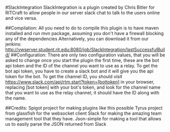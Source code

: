 #SlackIntegration
SlackIntegration is a plugin created by Chris Bitler for RITCraft to allow people in our server slack chat to talk to the users online and vice versa.

##Compilation:
All you need to do to compile this plugin is to have maven installed and run mvn package, assuming you don't have a firewall blocking any of the dependencies
Alternatively, you can download it from our jenkins: http://vwserver.student.rit.edu:8080/job/SlackIntegration/lastSuccessfulBuild/
##Configuration:
There are only two configuration values, that you will be asked to change once you start the plugin the first time, these are the bot api token and the ID of the channel you want to use as a relay.
To get the bot api token, you have to create a slack bot and it will give you the api token for the bot.
To get the channel ID, you should visit https://www.slack.com/api/rtm.start?token=[bottoken] in your browser, replacing [bot token] with your bot's token, and look for the channel name that you want to use as the relay channel, it should have the ID along with the name.

##Credits:
Spigot project for making plugins like this possible
Tyrus project from glassfish for the websocket client
Slack for making the amazing team management tool that they have.
Json-simple for making a tool that allows us to easily parse the JSON returned from Slack
